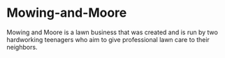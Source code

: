 # Mowing-and-Moore
Mowing and Moore is a lawn business that was created and is run by two hardworking teenagers who aim to give professional lawn care to their neighbors.
